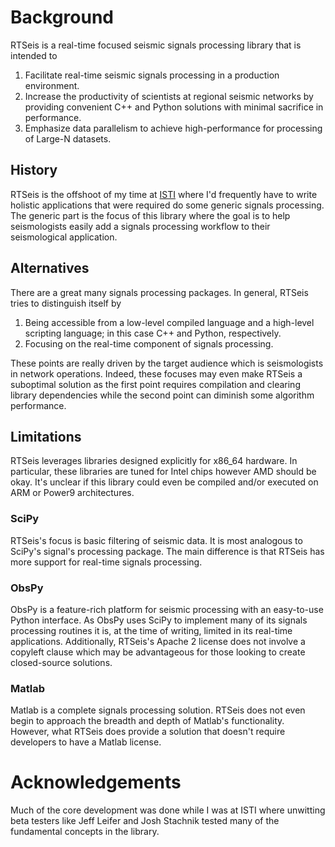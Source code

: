 # Background

RTSeis is a real-time focused seismic signals processing library that is intended to

   1. Facilitate real-time seismic signals processing in a production environment.
   2. Increase the productivity of scientists at regional seismic networks by providing convenient C++ and Python solutions with minimal sacrifice in performance.
   3. Emphasize data parallelism to achieve high-performance for processing of Large-N datasets.

## History

RTSeis is the offshoot of my time at [ISTI](http://www.isti.com/) where I'd frequently have to write holistic applications that were required do some generic signals processing.  The generic part is the focus of this library where the goal is to help seismologists easily add a signals processing workflow to their seismological application.

## Alternatives

There are a great many signals processing packages.  In general, RTSeis tries to distinguish itself by 
 
   1. Being accessible from a low-level compiled language and a high-level scripting language; in this case C++ and Python, respectively.
   2. Focusing on the real-time component of signals processing.

These points are really driven by the target audience which is seismologists in network operations.  Indeed, these focuses may even make RTSeis a suboptimal solution as the first point requires compilation and clearing library dependencies while the second point can diminish some algorithm performance.

## Limitations

RTSeis leverages libraries designed explicitly for x86\_64 hardware.  In particular, these libraries are tuned for Intel chips however AMD should be okay.  It's unclear if this library could even be compiled and/or executed on ARM or Power9 architectures.

### SciPy

RTSeis's focus is basic filtering of seismic data.  It is most analogous to SciPy's signal's processing package.  The main difference is that RTSeis has more support for real-time signals processing.

### ObsPy

ObsPy is a feature-rich platform for seismic processing with an easy-to-use Python interface.  As ObsPy uses SciPy to implement many of its signals processing routines it is, at the time of writing, limited in its real-time applications.  Additionally, RTSeis's Apache 2 license does not involve a copyleft clause which may be advantageous for those looking to create closed-source solutions.

### Matlab

Matlab is a complete signals processing solution.  RTSeis does not even begin to approach the breadth and depth of Matlab's functionality.  However, what RTSeis does provide a solution that doesn't require developers to have a Matlab license.

# Acknowledgements

Much of the core development was done while I was at ISTI where unwitting beta testers like Jeff Leifer and Josh Stachnik tested many of the fundamental concepts in the library.


